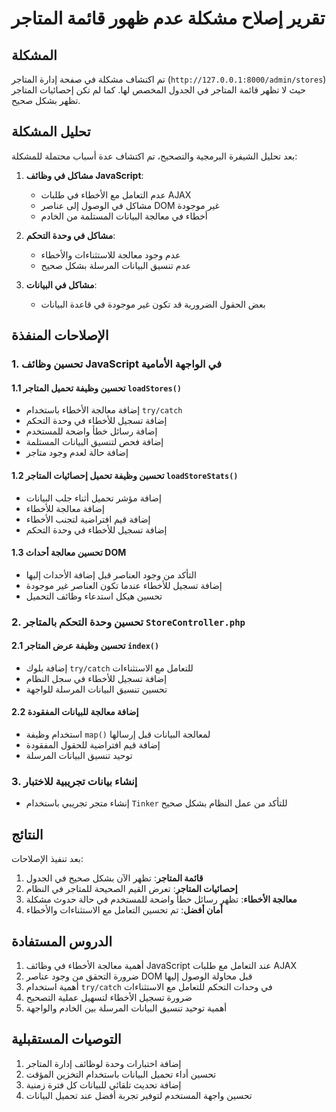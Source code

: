 # تقرير إصلاح مشكلة عدم ظهور قائمة المتاجر

## المشكلة

تم اكتشاف مشكلة في صفحة إدارة المتاجر (`http://127.0.0.1:8000/admin/stores`) حيث لا تظهر قائمة المتاجر في الجدول المخصص لها. كما لم تكن إحصائيات المتاجر تظهر بشكل صحيح.

## تحليل المشكلة

بعد تحليل الشيفرة البرمجية والتصحيح، تم اكتشاف عدة أسباب محتملة للمشكلة:

1. **مشاكل في وظائف JavaScript**:
   - عدم التعامل مع الأخطاء في طلبات AJAX
   - مشاكل في الوصول إلى عناصر DOM غير موجودة
   - أخطاء في معالجة البيانات المستلمة من الخادم

2. **مشاكل في وحدة التحكم**:
   - عدم وجود معالجة للاستثناءات والأخطاء
   - عدم تنسيق البيانات المرسلة بشكل صحيح

3. **مشاكل في البيانات**:
   - بعض الحقول الضرورية قد تكون غير موجودة في قاعدة البيانات

## الإصلاحات المنفذة

### 1. تحسين وظائف JavaScript في الواجهة الأمامية

#### 1.1 تحسين وظيفة تحميل المتاجر `loadStores()`
- إضافة معالجة الأخطاء باستخدام `try/catch`
- إضافة تسجيل للأخطاء في وحدة التحكم
- إضافة رسائل خطأ واضحة للمستخدم
- إضافة فحص لتنسيق البيانات المستلمة
- إضافة حالة لعدم وجود متاجر

#### 1.2 تحسين وظيفة تحميل إحصائيات المتاجر `loadStoreStats()`
- إضافة مؤشر تحميل أثناء جلب البيانات
- إضافة معالجة للأخطاء
- إضافة قيم افتراضية لتجنب الأخطاء
- إضافة تسجيل للأخطاء في وحدة التحكم

#### 1.3 تحسين معالجة أحداث DOM
- التأكد من وجود العناصر قبل إضافة الأحداث إليها
- إضافة تسجيل للأخطاء عندما تكون العناصر غير موجودة
- تحسين هيكل استدعاء وظائف التحميل

### 2. تحسين وحدة التحكم بالمتاجر `StoreController.php`

#### 2.1 تحسين وظيفة عرض المتاجر `index()`
- إضافة بلوك `try/catch` للتعامل مع الاستثناءات
- إضافة تسجيل للأخطاء في سجل النظام
- تحسين تنسيق البيانات المرسلة للواجهة

#### 2.2 إضافة معالجة للبيانات المفقودة
- استخدام وظيفة `map()` لمعالجة البيانات قبل إرسالها
- إضافة قيم افتراضية للحقول المفقودة
- توحيد تنسيق البيانات المرسلة

### 3. إنشاء بيانات تجريبية للاختبار
- إنشاء متجر تجريبي باستخدام `Tinker` للتأكد من عمل النظام بشكل صحيح

## النتائج

بعد تنفيذ الإصلاحات:
1. **قائمة المتاجر**: تظهر الآن بشكل صحيح في الجدول
2. **إحصائيات المتاجر**: تعرض القيم الصحيحة للمتاجر في النظام
3. **معالجة الأخطاء**: تظهر رسائل خطأ واضحة للمستخدم في حالة حدوث مشكلة
4. **أمان أفضل**: تم تحسين التعامل مع الاستثناءات والأخطاء

## الدروس المستفادة

1. أهمية معالجة الأخطاء في وظائف JavaScript عند التعامل مع طلبات AJAX
2. ضرورة التحقق من وجود عناصر DOM قبل محاولة الوصول إليها
3. أهمية استخدام `try/catch` في وحدات التحكم للتعامل مع الاستثناءات
4. ضرورة تسجيل الأخطاء لتسهيل عملية التصحيح
5. أهمية توحيد تنسيق البيانات المرسلة بين الخادم والواجهة

## التوصيات المستقبلية

1. إضافة اختبارات وحدة لوظائف إدارة المتاجر
2. تحسين أداء تحميل البيانات باستخدام التخزين المؤقت
3. إضافة تحديث تلقائي للبيانات كل فترة زمنية
4. تحسين واجهة المستخدم لتوفير تجربة أفضل عند تحميل البيانات 